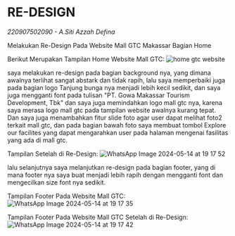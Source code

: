 # RE-DESIGN
*220907502090 - A.Siti Azzah Defina*

Melakukan Re-Design Pada Website Mall GTC Makassar Bagian Home

Berikut Merupakan Tampilan Home Website Mall GTC:
![home gtc website](https://github.com/Azzahdefina/RE-DESIGN/assets/147989734/2a5179e9-c8be-4c7a-81ab-eb7a11cb5ee4)

saya melakukan re-design pada bagian background nya, yang dimana awalnya terlihat sangat abstark dan tidak rapih, lalu saya memperbaiki juga pada bagian logo Tanjung bunga nya menjadi lebih kecil sedikit, dan saya juga mengganti font pada tulisan "PT. Gowa Makassar Tourism Development, Tbk" dan saya juga memindahkan logo mall gtc nya, karena saya merasa logo mall gtc pada tampilan website awalnya kurang tepat. Dan saya juga menambahkan fitur slide foto agar user dapat melihat foto2 terkait mall gtc, dan pada bagian bawah foto saya membuat tombol Explore our facilites yang dapat mengarahkan user pada halaman mengenai fasilitas yang ada di mall gtc.

Tampilan Setelah di Re-Design:
![WhatsApp Image 2024-05-14 at 19 17 52](https://github.com/Azzahdefina/RE-DESIGN/assets/147989734/034d8eba-8161-435a-980f-1b26a913aa84)

lalu selanjutnya saya melanjutkan re-design pada bagian footer, yang di mana footer nya saya buat menjadi lebih rapih dengan mengganti font dan mengecilkan size font nya sedikit.

Tampilan Footer Pada Website Mall GTC:
![WhatsApp Image 2024-05-14 at 19 17 35](https://github.com/Azzahdefina/RE-DESIGN/assets/147989734/7a3c882a-4596-4edc-8627-6b33bdf7489c)

Tampilan Footer Pada Website Mall GTC Setelah di Re-Design:
![WhatsApp Image 2024-05-14 at 19 17 42](https://github.com/Azzahdefina/RE-DESIGN/assets/147989734/a8cb8a49-53af-483d-8198-47e818d90d61)
